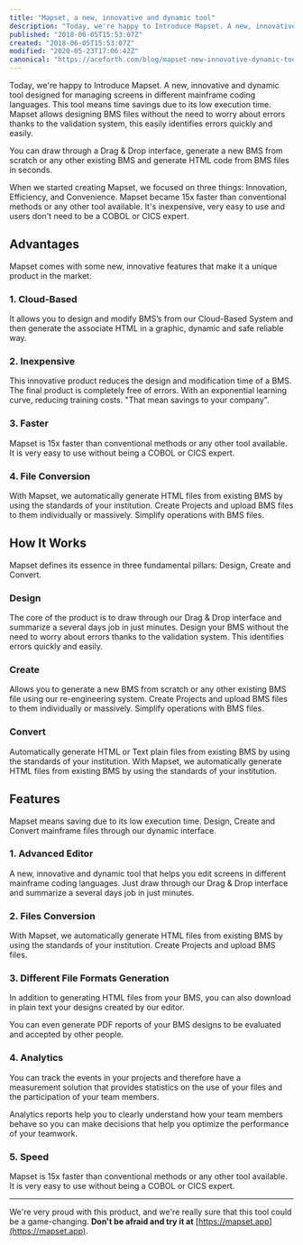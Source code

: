 ```yaml
---
title: "Mapset, a new, innovative and dynamic tool"
description: "Today, we're happy to Introduce Mapset. A new, innovative and dynamic tool designed for managing screens in different mainframe coding languages. This tool means time savings due to its low execution time."
published: "2018-06-05T15:53:07Z"
created: "2018-06-05T15:53:07Z"
modified: "2020-05-23T17:06:42Z"
canonical: "https://aceforth.com/blog/mapset-new-innovative-dynamic-tool"
---
```


Today, we're happy to Introduce Mapset. A new, innovative and dynamic tool designed for managing screens in different mainframe coding languages. This tool means time savings due to its low execution time. Mapset allows designing BMS files without the need to worry about errors thanks to the validation system, this easily identifies errors quickly and easily.

You can draw through a Drag & Drop interface, generate a new BMS from scratch or any other existing BMS and generate HTML code from BMS files in seconds.

When we started creating Mapset, we focused on three things: Innovation, Efficiency, and Convenience. Mapset became 15x faster than conventional methods or any other tool available. It's inexpensive, very easy to use and users don't need to be a COBOL or CICS expert.

<blog-image src="blog/mapset/design-create-advanced-editor.jpg" width="1024" height="535" alt="Mapset - Advanced Editor"></blog-image>

## Advantages

Mapset comes with some new, innovative features that make it a unique product in the market:

### 1. Cloud-Based

It allows you to design and modify BMS’s from our Cloud-Based System and then generate the associate HTML in a graphic, dynamic and safe reliable way.

### 2. Inexpensive

This innovative product reduces the design and modification time of a BMS. The final product is completely free of errors. With an exponential learning curve, reducing training costs. "That mean savings to your company".

### 3. Faster

Mapset is 15x faster than conventional methods or any other tool available. It is very easy to use without being a COBOL or CICS expert.

### 4. File Conversion

With Mapset, we automatically generate HTML files from existing BMS by using the standards of your institution. Create Projects and upload BMS files to them individually or massively. Simplify operations with BMS files.

## How It Works

Mapset defines its essence in three fundamental pillars: Design, Create and Convert.

<blog-image src="blog/mapset/design-create-convert.jpg" width="1199" height="628" alt="Mapset - How It Works"></blog-image>

### Design

The core of the product is to draw through our Drag & Drop interface and summarize a several days job in just minutes. Design your BMS without the need to worry about errors thanks to the validation system. This identifies errors quickly and easily.

### Create

Allows you to generate a new BMS from scratch or any other existing BMS file using our re-engineering system. Create Projects and upload BMS files to them individually or massively. Simplify operations with BMS files.

### Convert

Automatically generate HTML or Text plain files from existing BMS by using the standards of your institution. With Mapset, we automatically generate HTML files from existing BMS by using the standards of your institution.

## Features

Mapset means saving due to its low execution time. Design, Create and Convert mainframe files through our dynamic interface.

### 1. Advanced Editor

A new, innovative and dynamic tool that helps you edit screens in different mainframe coding languages. Just draw through our Drag & Drop interface and summarize a several days job in just minutes.

### 2. Files Conversion

With Mapset, we automatically generate HTML files from existing BMS by using the standards of your institution. Create Projects and upload BMS files.

### 3. Different File Formats Generation

In addition to generating HTML files from your BMS, you can also download in plain text your designs created by our editor.

You can even generate PDF reports of your BMS designs to be evaluated and accepted by other people.

### 4. Analytics

You can track the events in your projects and therefore have a measurement solution that provides statistics on the use of your files and the participation of your team members.

Analytics reports help you to clearly understand how your team members behave so you can make decisions that help you optimize the performance of your teamwork.

### 5. Speed

Mapset is 15x faster than conventional methods or any other tool available. It is very easy to use without being a COBOL or CICS expert.

---

We're very proud with this product, and we're really sure that this tool could be a game-changing. **Don't be afraid and try it at** [https://mapset.app](https://mapset.app).
